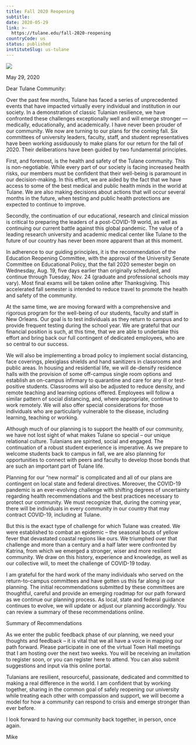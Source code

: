```yaml
---
title: Fall 2020 Reopening
subtitle: 
date: 2020-05-29
link: >-
  https://tulane.edu/fall-2020-reopening
countryCode: us
status: published
instituteSlug: us-tulane
---
```

![](https://tulane.edu/sites/all/themes/tulane/apple-touch-icon-120x120.png)

May 29, 2020

Dear Tulane Community:

Over the past few months, Tulane has faced a series of unprecedented events that have impacted virtually every individual and institution in our society. In a demonstration of classic Tulanian resilience, we have confronted these challenges exceptionally well and will emerge stronger — medically, educationally, and academically. I have never been prouder of our community. We now are turning to our plans for the coming fall. Six committees of university leaders, faculty, staff, and student representatives have been working assiduously to make plans for our return for the fall of 2020. Their deliberations have been guided by two fundamental principles.

First, and foremost, is the health and safety of the Tulane community. This is non-negotiable. While every part of our society is facing increased health risks, our members must be confident that their well-being is paramount in our decision-making. In this effort, we are aided by the fact that we have access to some of the best medical and public health minds in the world at Tulane. We are also making decisions about actions that will occur several months in the future, when testing and public health protections are expected to continue to improve.

Secondly, the continuation of our educational, research and clinical mission is critical to preparing the leaders of a post-COVID-19 world, as well as continuing our current battle against this global pandemic. The value of a leading research university and academic medical center like Tulane to the future of our country has never been more apparent than at this moment.

In adherence to our guiding principles, it is the recommendation of the Education Reopening Committee, with the approval of the University Senate Committee on Educational Policy, that the fall 2020 semester begin on Wednesday, Aug. 19, five days earlier than originally scheduled, and continue through Tuesday, Nov. 24 (graduate and professional schools may vary). Most final exams will be taken online after Thanksgiving. This accelerated fall semester is intended to reduce travel to promote the health and safety of the community.

At the same time, we are moving forward with a comprehensive and rigorous program for the well-being of our students, faculty and staff in New Orleans. Our goal is to test individuals as they return to campus and to provide frequent testing during the school year. We are grateful that our financial position is such, at this time, that we are able to undertake this effort and bring back our full contingent of dedicated employees, who are so central to our success.

We will also be implementing a broad policy to implement social distancing, face coverings, plexiglass shields and hand sanitizers in classrooms and public areas. In housing and residential life, we will de-densify residence halls with the provision of some off-campus single room options and establish an on-campus infirmary to quarantine and care for any ill or test-positive students. Classrooms will also be adjusted to reduce density, and remote teaching and learning options offered. Employees will follow a similar pattern of social distancing, and, where appropriate, continue to work remotely. We will also offer special considerations for those individuals who are particularly vulnerable to the disease, including learning, teaching or working.

Although much of our planning is to support the health of our community, we have not lost sight of what makes Tulane so special – our unique relational culture. Tulanians are spirited, social and engaged. The continuation of a robust student experience is imperative. As we prepare to welcome students back to campus in fall, we are also planning for opportunities to connect with peers and faculty to develop those bonds that are such an important part of Tulane life.

Planning for our “new normal” is complicated and all of our plans are contingent on local state and federal directives. Moreover, the COVID-19 pandemic is an ever-evolving challenge with shifting degrees of uncertainty regarding health recommendations and the best practices necessary to protect our community. We must recognize that, during the coming year, there will be individuals in every community in our country that may contract COVID-19, including at Tulane.

But this is the exact type of challenge for which Tulane was created. We were established to combat an epidemic – the seasonal bouts of yellow fever that devastated coastal regions like ours. We triumphed over that challenge and more than a century and a half later were confronted by Katrina, from which we emerged a stronger, wiser and more resilient community. We draw on this history, experience and knowledge, as well as our collective will, to meet the challenge of COVID-19 today.

I am grateful for the hard work of the many individuals who served on the return-to-campus committees and have gotten us this far along in our planning. The initial recommendations submitted by these committees are thoughtful, careful and provide an emerging roadmap for our path forward as we continue our planning process. As local, state and federal guidance continues to evolve, we will update or adjust our planning accordingly. You can review a summary of these recommendations online.

Summary of Recommendations

As we enter the public feedback phase of our planning, we need your thoughts and feedback – it is vital that we all have a voice in mapping our path forward. Please participate in one of the virtual Town Hall meetings that I am hosting over the next two weeks. You will be receiving an invitation to register soon, or you can register here to attend. You can also submit suggestions and input via this online portal.

Tulanians are resilient, resourceful, passionate, dedicated and committed to making a real difference in the world. I am confident that by working together, sharing in the common goal of safely reopening our university while treating each other with compassion and support, we will become a model for how a community can respond to crisis and emerge stronger than ever before.

I look forward to having our community back together, in person, once again.

Mike